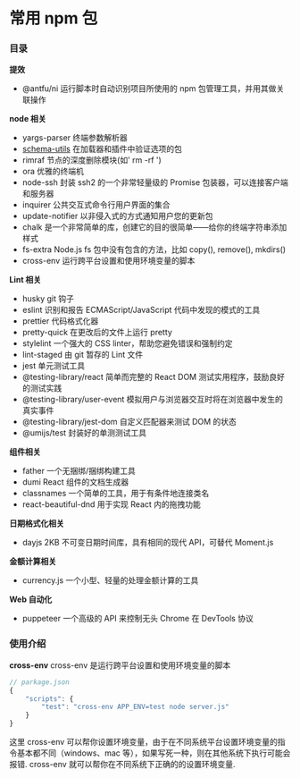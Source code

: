 # 常用 npm 包

### 目录

**提效**

- @antfu/ni 运行脚本时自动识别项目所使用的 npm 包管理工具，并用其做关联操作

**node 相关**

- yargs-parser 终端参数解析器
- [schema-utils][1] 在加载器和插件中验证选项的包
- rimraf 节点的深度删除模块(如' rm -rf ')
- ora 优雅的终端机
- node-ssh 封装 ssh2 的一个非常轻量级的 Promise 包装器，可以连接客户端和服务器
- inquirer 公共交互式命令行用户界面的集合
- update-notifier 以非侵入式的方式通知用户您的更新包
- chalk 是一个非常简单的库，创建它的目的很简单——给你的终端字符串添加样式
- fs-extra Node.js fs 包中没有包含的方法，比如 copy(), remove(), mkdirs()
- cross-env 运行跨平台设置和使用环境变量的脚本

**Lint 相关**

- husky git 钩子
- eslint 识别和报告 ECMAScript/JavaScript 代码中发现的模式的工具
- prettier 代码格式化器
- pretty-quick 在更改后的文件上运行 pretty
- stylelint 一个强大的 CSS linter，帮助您避免错误和强制约定
- lint-staged 由 git 暂存的 Lint 文件
- jest 单元测试工具
- @testing-library/react 简单而完整的 React DOM 测试实用程序，鼓励良好的测试实践
- @testing-library/user-event 模拟用户与浏览器交互时将在浏览器中发生的真实事件
- @testing-library/jest-dom 自定义匹配器来测试 DOM 的状态
- @umijs/test 封装好的单测测试工具

**组件相关**

- father 一个无捆绑/捆绑构建工具
- dumi React 组件的文档生成器
- classnames 一个简单的工具，用于有条件地连接类名
- react-beautiful-dnd 用于实现 React 内的拖拽功能

**日期格式化相关**

- dayjs 2KB 不可变日期时间库，具有相同的现代 API，可替代 Moment.js

**金额计算相关**

- currency.js 一个小型、轻量的处理金额计算的工具

**Web 自动化**

- puppeteer 一个高级的 API 来控制无头 Chrome 在 DevTools 协议

### 使用介绍

**cross-env**
cross-env 是运行跨平台设置和使用环境变量的脚本

```js
// parkage.json
{
    "scripts": {
        "test": "cross-env APP_ENV=test node server.js"
    }
}
```

这里 cross-env 可以帮你设置环境变量，由于在不同系统平台设置环境变量的指令基本都不同（windows、mac 等），如果写死一种，则在其他系统下执行可能会报错.
cross-env 就可以帮你在不同系统下正确的的设置环境变量.

[1]: https://www.51cto.com/article/703602.html

